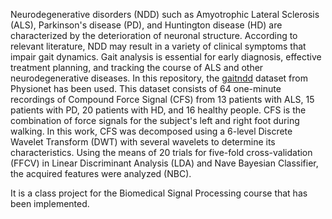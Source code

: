 Neurodegenerative disorders (NDD) such as Amyotrophic Lateral Sclerosis (ALS), Parkinson's disease (PD), and Huntington disease (HD) are characterized by the deterioration of neuronal structure. According to relevant literature, NDD may result in a variety of clinical symptoms that impair gait dynamics. Gait analysis is essential for early diagnosis, effective treatment planning, and tracking the course of ALS and other neurodegenerative diseases. In this repository, the [gaitndd](https://archive.physionet.org/physiobank/database/gaitndd/) dataset from Physionet has been used. This dataset consists of 64 one-minute recordings of Compound Force Signal (CFS) from 13 patients with ALS, 15 patients with PD, 20 patients with HD, and 16 healthy people. CFS is the combination of force signals for the subject's left and right foot during walking. In this work, CFS was decomposed using a 6-level Discrete Wavelet Transform (DWT) with several wavelets to determine its characteristics. Using the means of 20 trials for five-fold cross-validation (FFCV) in Linear Discriminant Analysis (LDA) and Nave Bayesian Classifier, the acquired features were analyzed (NBC).

It is a class project for the Biomedical Signal Processing course that has been implemented.
